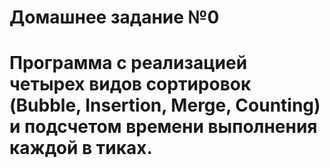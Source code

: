# Домашнее задание №0

# Программа с реализацией четырех видов сортировок (Bubble, Insertion, Merge, Counting) и подсчетом времени выполнения каждой в тиках.
